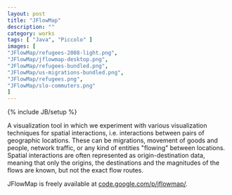 ```yaml
---
layout: post
title: "JFlowMap"
description: ""
category: works
tags: [ "Java", "Piccolo" ]
images: [
"JFlowMap/refugees-2008-light.png",
"JFlowMap/jflowmap-desktop.png",
"JFlowMap/refugees-bundled.png",
"JFlowMap/us-migrations-bundled.png",
"JFlowMap/refugees.png",
"JFlowMap/slo-commuters.png"
]
---
```

{% include JB/setup %}

A visualization tool in which we experiment with various visualization techniques for spatial interactions, i.e. interactions between pairs of geographic locations. These can be migrations, movement of goods and people, network traffic, or any kind of entities "flowing" between locations. Spatial interactions are often represented as origin-destination data, meaning that only the origins, the destinations and the magnitudes of the flows are known, but not the exact flow routes.

JFlowMap is freely available at [code.google.com/p/jflowmap/](https://code.google.com/p/jflowmap/).